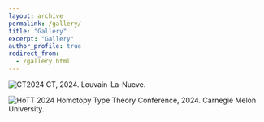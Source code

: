 ```yaml
---
layout: archive
permalink: /gallery/
title: "Gallery"
excerpt: "Gallery"
author_profile: true
redirect_from: 
  - /gallery.html
---
```




![CT2024](CT23_Group_photo.jpeg)
CT, 2024. Louvain-La-Nueve.

![HoTT 2024](HoTT_Group_photo.jpeg)
Homotopy Type Theory Conference, 2024. Carnegie Melon University.
